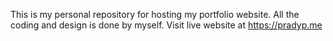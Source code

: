 This is my personal repository for hosting my portfolio website. All the coding and design is done by myself.
Visit live website at https://pradyp.me
